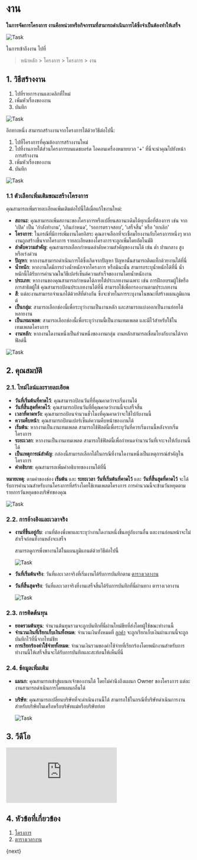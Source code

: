 <!-- add-breadcrumbs -->
# งาน

**ในการจัดการโครงการ งานคือหน่วยหรือกิจกรรมที่สามารถดำเนินการได้ซึ่งจำเป็นต้องทำให้เสร็จ**

<img class="screenshot" alt="Task" src="{{docs_base_url}}/assets/img/project/projects-task.png">

ในการเข้าถึงงาน ไปที่

> หน้าหลัก > โครงการ > โครงการ > งาน

## 1. วิธีสร้างงาน

  1. ไปที่รายการงานและคลิกที่ใหม่
  2. เพิ่มหัวเรื่องของงาน
  3. บันทึก
  
  <img class="screenshot" alt="Task" src="{{docs_base_url}}/assets/img/project/projects-task-creation-main.gif">

อีกทางหนึ่ง สามารถสร้างงานจากโครงการได้ด้วยวิธีต่อไปนี้:

  1. ไปที่โครงการที่คุณต้องการสร้างงานใหม่
  2. ไปที่งานภายใต้ส่วนโครงการบนแดชบอร์ด ไอคอนเครื่องหมายบวก '+' ที่นี่จะนำคุณไปยังหน้าการสร้างงาน
  3. เพิ่มหัวเรื่องของงาน
  4. บันทึก
  
  <img class="screenshot" alt="Task" src="{{docs_base_url}}/assets/img/project/projects-task-creation.gif">

### 1.1 ตัวเลือกเพิ่มเติมขณะสร้างโครงการ

คุณสามารถเพิ่มรายละเอียดเพิ่มเติมต่อไปนี้ได้เมื่อแก้ไขงานใหม่:

  * **สถานะ**: คุณสามารถเพิ่มสถานะของโครงการหรือเปลี่ยนสถานะเดิมได้ทุกเมื่อที่ต้องการ เช่น จาก 'เปิด' เป็น 'กำลังทำงาน', 'เกินกำหนด', 'รอการตรวจสอบ', 'เสร็จสิ้น' หรือ 'ยกเลิก'
  * **โครงการ**: ในกรณีที่มีการเพิ่มงานโดยอิสระ คุณอาจเลือกที่จะเชื่อมโยงงานกับโครงการหนึ่งๆ หากงานถูกสร้างขึ้นจากโครงการ รายละเอียดของโครงการจะถูกเพิ่มโดยอัตโนมัติ
  * **ลำดับความสำคัญ**: คุณสามารถเลือกกำหนดลำดับความสำคัญของงานได้ เช่น ต่ำ ปานกลาง สูง หรือเร่งด่วน
  * **ปัญหา**: หากงานสามารถดำเนินการได้ซึ่งเกิดจากปัญหา ปัญหานั้นสามารถติดแท็กด้วยงานได้ที่นี่
  * **น้ำหนัก**: หากงานใดมีการถ่วงน้ำหนักจากโครงการ หรือมิฉะนั้น สามารถระบุน้ำหนักได้ที่นี่ น้ำหนักนี้ได้รับการคำนวณในวิธีเปอร์เซ็นต์ความสำเร็จของงานโดยน้ำหนักงาน
  * **ประเภท**: หากงานของคุณสามารถกำหนดได้ภายใต้ประเภทงานเฉพาะ เช่น การฝึกอบรมผู้ใช้หรือการสาธิตผู้ใช้ คุณสามารถป้อนประเภทงานได้ที่นี่ สามารถใช้เพื่อกรองงานตามประเภทงาน
  * **สี**: แต่ละงานสามารถจำแนกได้ด้วยสีที่ต่างกัน ซึ่งจะช่วยในการระบุงานในขณะที่สร้างแผนภูมิแกนต์
  * **เป็นกลุ่ม**: สามารถเลือกช่องนี้เพื่อระบุว่างานเป็นงานหลัก และสามารถแบ่งออกเป็นงานย่อยได้หลายงาน
  * **เป็นเทมเพลต**: สามารถเลือกช่องนี้เพื่อระบุว่างานนี้เป็นงานเทมเพลต และมีไว้สำหรับใช้ในเทมเพลตโครงการ
  * **งานหลัก**: หากงานใดงานหนึ่งเป็นส่วนหนึ่งของงานกลุ่ม งานหลักสามารถเชื่อมโยงกับงานได้จากฟิลด์นี้
  
  <img class="screenshot" alt="Task" src="{{docs_base_url}}/assets/img/project/timesheet/project-task.png">

## 2. คุณสมบัติ

### 2.1. ไทม์ไลน์และรายละเอียด

* **วันที่เริ่มต้นที่คาดไว้**: คุณสามารถป้อนวันที่ที่คุณคาดว่าจะเริ่มงานได้
* **วันที่สิ้นสุดที่คาดไว้**: คุณสามารถป้อนวันที่ที่คุณคาดว่างานนี้จะเสร็จสิ้น
* **เวลาที่คาดหวัง**: คุณสามารถป้อนจำนวนชั่วโมงที่คุณคาดว่าจะใช้ไปกับงานนี้
* **ความคืบหน้า**: คุณสามารถป้อนเปอร์เซ็นต์ความคืบหน้าของงานได้
* **เริ่มต้น**: หากงานเป็นงานเทมเพลต สามารถใช้ฟิลด์นี้เพื่อระบุวันที่ควรเริ่มงานนี้หลังจากเริ่มโครงการ
* **ระยะเวลา**: หากงานเป็นงานเทมเพลต สามารถใช้ฟิลด์นี้เพื่อกำหนดจำนวนวันที่เจาะจงให้กับงานนี้ได้
* **เป็นเหตุการณ์สำคัญ**: กล่องนี้สามารถเลือกได้ในกรณีที่งานใดงานหนึ่งเป็นเหตุการณ์สำคัญในโครงการ
* **คำอธิบาย**: คุณสามารถเพิ่มคำอธิบายของงานได้ที่นี่

**หมายเหตุ**: ตามค่าของช่อง **เริ่มต้น** และ **ระยะเวลา** **วันที่เริ่มต้นที่คาดไว้** และ **วันที่สิ้นสุดที่คาดไว้** จะได้รับการคำนวณสำหรับงานโครงการที่สร้างโดยใช้เทมเพลตโครงการ การคำนวณนี้จะข้ามวันหยุดตามรายการวันหยุดของบริษัทของคุณ

  <img class="screenshot" alt="Task" src="{{docs_base_url}}/assets/img/project/projects-task-timeline.png">

### 2.2. การอ้างอิงและเวลาจริง

* **งานที่ขึ้นอยู่กับ**: งานที่ต้องพึ่งพาและระบุว่างานใดงานหนึ่งขึ้นอยู่กับงานอื่น และงานก่อนหน้าจะไม่สำเร็จก่อนที่งานหลังจะเสร็จ

  สามารถดูการพึ่งพางานได้ในแผนภูมิแกนต์ด้วยวิธีต่อไปนี้

  <img class="screenshot" alt="Task" src="{{docs_base_url}}/assets/img/project/projects-task-gantt.png">

* **วันที่เริ่มต้นจริง**: วันที่และเวลาจริงที่เริ่มงานได้รับการบันทึกตาม [ตารางเวลางาน](/docs/user/manual/th/projects/timesheets/)
* **วันที่สิ้นสุดจริง**: วันที่และเวลาจริงที่งานเสร็จสิ้นได้รับการบันทึกที่นี่ผ่านทาง ตารางเวลางาน

  <img class="screenshot" alt="Task" src="{{docs_base_url}}/assets/img/project/projects-task-dependencies.png">

### 2.3. การคิดต้นทุน

* **ยอดรวมต้นทุน**: จำนวนต้นทุนรวมจะถูกบันทึกที่นี่ผ่านไทม์ชีทที่ส่งโดยผู้ใช้ขณะทำงานนี้
* **จำนวนเงินที่เรียกเก็บเงินทั้งหมด**: จำนวนเงินทั้งหมดที่ [ลูกค้า](/docs/user/manual/th/CRM/customer) จะถูกเรียกเก็บเงินผ่านงานนี้จะถูกบันทึกไว้ที่นี่จากไทม์ชีท
* **การเรียกร้องค่าใช้จ่ายทั้งหมด**: จำนวนเงินรวมของค่าใช้จ่ายที่เรียกร้องโดยพนักงานสำหรับการทำงานนี้ให้เสร็จสิ้นจะได้รับการบันทึกและสะท้อนให้เห็นที่นี่

### 2.4. ข้อมูลเพิ่มเติม

* **แผนก**: คุณสามารถเข้าสู่แผนกเจ้าของงานได้ โดยไม่คำนึงถึงแผนก Owner ของโครงการ แต่ละงานสามารถดำเนินการโดยแผนกอื่นได้
* **บริษัท**: คุณสามารถเปลี่ยนบริษัทที่จะดำเนินงานนี้ได้ สามารถใช้ในกรณีที่บริษัทดำเนินการงานสำหรับบริษัทในเครือหรือบริษัทแม่หรือบริษัทย่อย

  <img class="screenshot" alt="Task" src="{{docs_base_url}}/assets/img/project/projects-task-costing.png">

## 3. วีดีโอ

<div class="embed-container">
    <iframe src="https://www.youtube.com/embed/IxY-rSJsA6U?end=126rel=0" frameborder="0" allow="autoplay; encrypted-media" allowfullscreen>
    </iframe>
</div>

## 4. หัวข้อที่เกี่ยวข้อง

  1. [โครงการ](/docs/user/manual/th/projects/project)
  2. [ตารางเวลางาน](/docs/user/manual/th/projects/timesheets)

{next}
